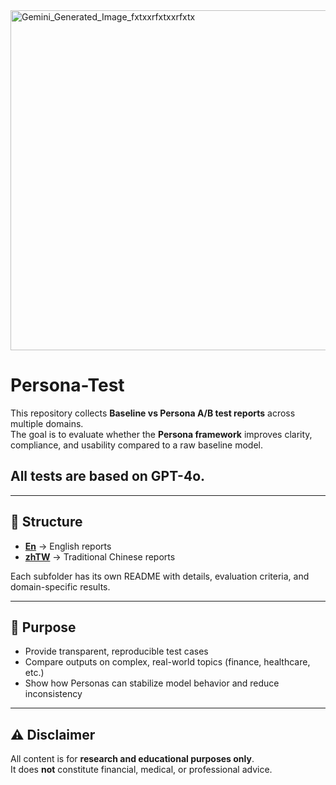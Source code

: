 
<img width="1000" height="544" alt="Gemini_Generated_Image_fxtxxrfxtxxrfxtx" src="https://github.com/user-attachments/assets/705896d1-431c-4e2a-8ffd-449f4b728382" />

# Persona-Test 

This repository collects **Baseline vs Persona A/B test reports** across multiple domains.  
The goal is to evaluate whether the **Persona framework** improves clarity, compliance, and usability compared to a raw baseline model.  
## **All tests are based on GPT-4o.**

---

## 📂 Structure

- **[En](./En/)** → English reports  
- **[zhTW](./zhTW/)** → Traditional Chinese reports  

Each subfolder has its own README with details, evaluation criteria, and domain-specific results.

---

## 🧭 Purpose

- Provide transparent, reproducible test cases  
- Compare outputs on complex, real-world topics (finance, healthcare, etc.)  
- Show how Personas can stabilize model behavior and reduce inconsistency  

---

## ⚠️ Disclaimer

All content is for **research and educational purposes only**.  
It does **not** constitute financial, medical, or professional advice.
